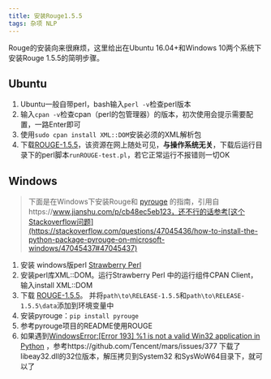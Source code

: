 ```yaml
---
title: 安装Rouge1.5.5
tags: 杂项 NLP
---
```


Rouge的安装向来很麻烦，这里给出在Ubuntu 16.04+和Windows 10两个系统下安装Rouge 1.5.5的简明步骤。

## Ubuntu

1. Ubuntu一般自带perl，bash输入`perl -v`检查perl版本
2. 输入`cpan -v`检查cpan（perl的包管理器）的版本，初次使用会提示需要配置，一路Enter即可
3. 使用`sudo cpan install XML::DOM`安装必须的XML解析包
4. 下载[ROUGE-1.5.5](https://github.com/andersjo/pyrouge/tree/master/tools/ROUGE-1.5.5)，该资源在网上随处可见，**与操作系统无关**，下载后运行目录下的perl脚本`runROUGE-test.pl`，若它正常运行不报错则一切OK

## Windows

>  下面是在Windows下安装Rouge和 [pyrouge](https://github.com/bheinzerling/pyrouge) 的指南，引用自https://www.jianshu.com/p/cb48ec5eb123，还不行的话参考[这个Stackoverflow问题](https://stackoverflow.com/questions/47045436/how-to-install-the-python-package-pyrouge-on-microsoft-windows/47045437#47045437)

1. 安装 windows版perl [Strawberry Perl](https://links.jianshu.com/go?to=http%3A%2F%2Fstrawberryperl.com%2F)
2. 安装perl库XML::DOM。运行Strawberry Perl 中的运行组件CPAN Client，输入install XML::DOM
3. 下载 [ROUGE-1.5.5](https://github.com/summanlp/evaluation/tree/master/ROUGE-RELEASE-1.5.5)。 并将`path\to\RELEASE-1.5.5`和`path\to\RELEASE-1.5.5\data`添加到环境变量中
4. 安装pyrouge：`pip install pyrouge`
5. 参考pyrouge项目的README使用ROUGE
6. 如果遇到[WindowsError:\[Error 193\] %1 is not a valid Win32 application in Python](https://stackoverflow.com/questions/15374710/windowserror-error-193-1-is-not-a-valid-win32-application-in-python) ，参考https://github.com/Tencent/mars/issues/377  下载了libeay32.dll的32位版本，解压拷贝到System32 和SysWoW64目录下，就可以了
